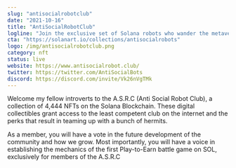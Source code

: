 ```yaml
---
slug: "antisocialrobotclub"
date: "2021-10-16"
title: "AntiSocialRobotClub"
logline: "Join the exclusive set of Solana robots who wander the metaverse in isolation."
cta: "https://solanart.io/collections/antisocialrobots"
logo: /img/antisocialrobotclub.png
category: nft
status: live
website: https://www.antisocialrobot.club/
twitter: https://twitter.com/AntiSocialBots
discord: https://discord.com/invite/Vk26nVgTMk
---
```


Welcome my fellow introverts to the A.S.R.C (Anti Social Robot Club), a collection of 4,444 NFTs on the Solana Blockchain. These digital collectibles grant access to the least competent club on the internet and the perks that result in teaming up with a bunch of hermits.

As a member, you will have a vote in the future development of the community and how we grow. Most importantly, you will have a voice in establishing the mechanics of the first Play-to-Earn battle game on SOL, exclusively for members of the A.S.R.C
